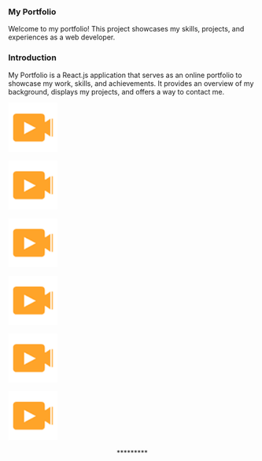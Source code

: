 ### My Portfolio
Welcome to my portfolio! This project showcases my skills, projects, and experiences as a web developer.


### Introduction
My Portfolio is a React.js application that serves as an online portfolio to showcase my work, skills, and achievements. It provides an overview of my background, displays my projects, and offers a way to contact me.

<p align="left" > <img src="assets/img/wow.png" width="100px"/> </p>



<p align="left" > <img src="assets/img/wow.png" width="100px"/> </p>



<p align="left" > <img src="assets/img/wow.png" width="100px"/> </p>



<p align="left" > <img src="assets/img/wow.png" width="100px"/> </p>



<p align="left" > <img src="assets/img/wow.png" width="100px"/> </p>



<p align="left" > <img src="assets/img/wow.png" width="100px"/> </p>





<p align="center">*********</p>


